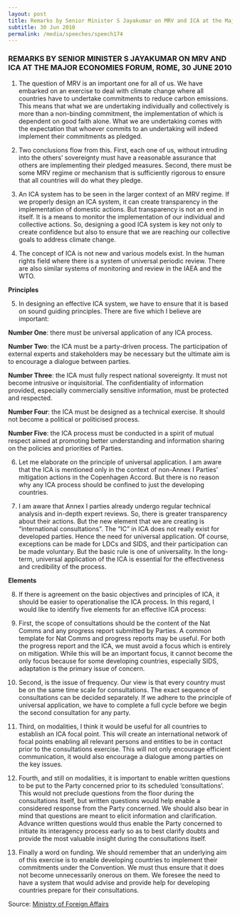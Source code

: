 ```yaml
---
layout: post
title: Remarks by Senior Minister S Jayakumar on MRV and ICA at the Major Economies Forum, Rome, 30 June 2010
subtitle: 30 Jun 2010
permalink: /media/speeches/speech174
---
```


### REMARKS BY SENIOR MINISTER S JAYAKUMAR ON MRV AND ICA AT THE MAJOR ECONOMIES FORUM, ROME, 30 JUNE 2010

1. The question of MRV is an important one for all of us. We have embarked on an exercise to deal with climate change where all countries have to undertake commitments to reduce carbon emissions. This means that what we are undertaking individually and collectively is more than a non-binding commitment, the implementation of which is dependent on good faith alone. What we are undertaking comes with the expectation that whoever commits to an undertaking will indeed implement their commitments as pledged.

2. Two conclusions flow from this. First, each one of us, without intruding into the others’ sovereignty must have a reasonable assurance that others are implementing their pledged measures. Second, there must be some MRV regime or mechanism that is sufficiently rigorous to ensure that all countries will do what they pledge.

3. An ICA system has to be seen in the larger context of an MRV regime. If we properly design an ICA system, it can create transparency in the implementation of domestic actions. But transparency is not an end in itself. It is a means to monitor the implementation of our individual and collective actions. So, designing a good ICA system is key not only to create confidence but also to ensure that we are reaching our collective goals to address climate change.

4. The concept of ICA is not new and various models exist. In the human rights field where there is a system of universal periodic review. There are also similar systems of monitoring and review in the IAEA and the WTO.

**Principles**

5. In designing an effective ICA system, we have to ensure that it is based on sound guiding principles. There are five which I believe are important:

**Number One**: there must be universal application of any ICA process.

**Number Two**: the ICA must be a party-driven process. The participation of external experts and stakeholders may be necessary but the ultimate aim is to encourage a dialogue between parties.

**Number Three**: the ICA must fully respect national sovereignty. It must not become intrusive or inquisitorial. The confidentiality of information provided, especially commercially sensitive information, must be protected and respected.
 
**Number Four**: the ICA must be designed as a technical exercise. It should not become a political or politicised process.
 
**Number Five**: the ICA process must be conducted in a spirit of mutual respect aimed at promoting better understanding and information sharing on the policies and priorities of Parties.

6. Let me elaborate on the principle of universal application. I am aware that the ICA is mentioned only in the context of non-Annex I Parties’ mitigation actions in the Copenhagen Accord. But there is no reason why any ICA process should be confined to just the developing countries.

7. I am aware that Annex I parties already undergo regular technical analysis and in-depth expert reviews. So, there is greater transparency about their actions. But the new element that we are creating is “international consultations”. The “IC” in ICA does not really exist for developed parties. Hence the need for universal application. Of course, exceptions can be made for LDCs and SIDS, and their participation can be made voluntary. But the basic rule is one of universality. In the long- term, universal application of the ICA is essential for the effectiveness and credibility of the process.

**Elements**

8. If there is agreement on the basic objectives and principles of ICA, it should be easier to operationalise the ICA process. In this regard, I would like to identify five elements for an effective ICA process:

9. First, the scope of consultations should be the content of the Nat Comms and any progress report submitted by Parties. A common template for Nat Comms and progress reports may be useful. For both the progress report and the ICA, we must avoid a focus which is entirely on mitigation. While this will be an important focus, it cannot become the only focus because for some developing countries, especially SIDS, adaptation is the primary issue of concern.

10. Second, is the issue of frequency. Our view is that every country must be on the same time scale for consultations. The exact sequence of consultations can be decided separately. If we adhere to the principle of universal application, we have to complete a full cycle before we begin the second consultation for any party.

11. Third, on modalities, I think it would be useful for all countries to establish an ICA focal point. This will create an international network of focal points enabling all relevant persons and entities to be in contact prior to the consultations exercise. This will not only encourage efficient communication, it would also encourage a dialogue among parties on the key issues.

12. Fourth, and still on modalities, it is important to enable written questions to be put to the Party concerned prior to its scheduled ‘consultations’. This would not preclude questions from the floor during the consultations itself, but written questions would help enable a considered response from the Party concerned. We should also bear in mind that questions are meant to elicit information and clarification. Advance written questions would thus enable the Party concerned to initiate its interagency process early so as to best clarify doubts and provide the most valuable insight during the consultations itself.

13. Finally a word on funding. We should remember that an underlying aim of this exercise is to enable developing countries to implement their commitments under the Convention. We must thus ensure that it does not become unnecessarily onerous on them. We foresee the need to have a system that would advise and provide help for developing countries prepare for their consultations.

Source: [<a href="https://www.mfa.gov.sg/" target="_blank">Ministry of Foreign Affairs</a>](https://www.mfa.gov.sg/)